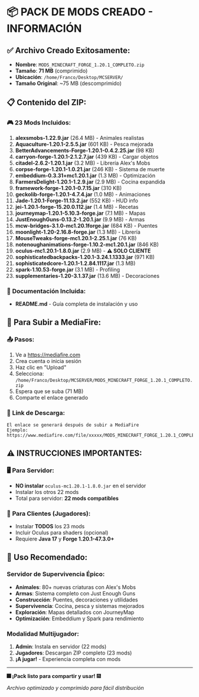 # 📦 PACK DE MODS CREADO - INFORMACIÓN

## ✅ **Archivo Creado Exitosamente:**
- **Nombre**: `MODS_MINECRAFT_FORGE_1.20.1_COMPLETO.zip`
- **Tamaño**: **71 MB** (comprimido)
- **Ubicación**: `/home/Franco/Desktop/MCSERVER/`
- **Tamaño Original**: ~75 MB (descomprimido)

## 📋 **Contenido del ZIP:**

### 🎮 **23 Mods Incluidos:**
1. **alexsmobs-1.22.9.jar** (26.4 MB) - Animales realistas
2. **Aquaculture-1.20.1-2.5.5.jar** (601 KB) - Pesca mejorada
3. **BetterAdvancements-Forge-1.20.1-0.4.2.25.jar** (98 KB)
4. **carryon-forge-1.20.1-2.1.2.7.jar** (439 KB) - Cargar objetos
5. **citadel-2.6.2-1.20.1.jar** (3.2 MB) - Librería Alex's Mobs
6. **corpse-forge-1.20.1-1.0.21.jar** (246 KB) - Sistema de muerte
7. **embeddium-0.3.31+mc1.20.1.jar** (1.3 MB) - Optimización
8. **FarmersDelight-1.20.1-1.2.9.jar** (2.9 MB) - Cocina expandida
9. **framework-forge-1.20.1-0.7.15.jar** (310 KB)
10. **geckolib-forge-1.20.1-4.7.4.jar** (1.0 MB) - Animaciones
11. **Jade-1.20.1-Forge-11.13.2.jar** (552 KB) - HUD info
12. **jei-1.20.1-forge-15.20.0.112.jar** (1.4 MB) - Recetas
13. **journeymap-1.20.1-5.10.3-forge.jar** (7.1 MB) - Mapas
14. **JustEnoughGuns-0.13.2-1.20.1.jar** (9.9 MB) - Armas
15. **mcw-bridges-3.1.0-mc1.20.1forge.jar** (684 KB) - Puentes
16. **moonlight-1.20-2.16.8-forge.jar** (1.3 MB) - Librería
17. **MouseTweaks-forge-mc1.20.1-2.25.1.jar** (76 KB)
18. **notenoughanimations-forge-1.10.2-mc1.20.1.jar** (846 KB)
19. **oculus-mc1.20.1-1.8.0.jar** (2.9 MB) - **⚠️ SOLO CLIENTE**
20. **sophisticatedbackpacks-1.20.1-3.24.1.1333.jar** (971 KB)
21. **sophisticatedcore-1.20.1-1.2.84.1117.jar** (1.3 MB)
22. **spark-1.10.53-forge.jar** (3.1 MB) - Profiling
23. **supplementaries-1.20-3.1.37.jar** (13.6 MB) - Decoraciones

### 📄 **Documentación Incluida:**
- **README.md** - Guía completa de instalación y uso

## 🚀 **Para Subir a MediaFire:**

### 📤 **Pasos:**
1. Ve a https://mediafire.com
2. Crea cuenta o inicia sesión
3. Haz clic en "Upload"
4. Selecciona: `/home/Franco/Desktop/MCSERVER/MODS_MINECRAFT_FORGE_1.20.1_COMPLETO.zip`
5. Espera que se suba (71 MB)
6. Comparte el enlace generado

### 🔗 **Link de Descarga:**
```
El enlace se generará después de subir a MediaFire
Ejemplo: https://www.mediafire.com/file/xxxxx/MODS_MINECRAFT_FORGE_1.20.1_COMPLETO.zip/file
```

## ⚠️ **INSTRUCCIONES IMPORTANTES:**

### 🖥️ **Para Servidor:**
- **NO instalar** `oculus-mc1.20.1-1.8.0.jar` en el servidor
- Instalar los otros 22 mods
- Total para servidor: **22 mods compatibles**

### 👥 **Para Clientes (Jugadores):**
- Instalar **TODOS** los 23 mods
- Incluir Oculus para shaders (opcional)
- Requiere **Java 17** y **Forge 1.20.1-47.3.0+**

## 🎯 **Uso Recomendado:**

### **Servidor de Supervivencia Épico:**
- **Animales**: 80+ nuevas criaturas con Alex's Mobs
- **Armas**: Sistema completo con Just Enough Guns
- **Construcción**: Puentes, decoraciones y utilidades
- **Supervivencia**: Cocina, pesca y sistemas mejorados
- **Exploración**: Mapas detallados con JourneyMap
- **Optimización**: Embeddium y Spark para rendimiento

### **Modalidad Multijugador:**
1. **Admin**: Instala en servidor (22 mods)
2. **Jugadores**: Descargan ZIP completo (23 mods)
3. **¡A jugar!** - Experiencia completa con mods

---

**🎆 ¡Pack listo para compartir y usar!** 🎆

*Archivo optimizado y comprimido para fácil distribución*
